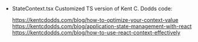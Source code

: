 * StateContext.tsx
Customized TS version of Kent C. Dodds code:

    https://kentcdodds.com/blog/how-to-optimize-your-context-value
    https://kentcdodds.com/blog/application-state-management-with-react
    https://kentcdodds.com/blog/how-to-use-react-context-effectively
